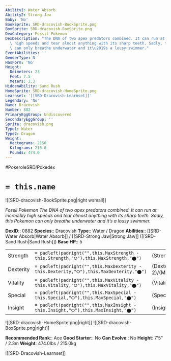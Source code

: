 ```yaml
---
Ability1: Water Absorb
Ability2: Strong Jaw
Baby: 'No'
BookSprite: SRD-dracovish-BookSprite.png
BoxSprite: SRD-dracovish-BoxSprite.png
DexCategory: Fossil Pokemon
DexDescription: "The DNA of two apex predators combined. It can run at incredibly\
  \ high speeds and tear almost anything with its sharp teeth. Sadly, this Pokemon\
  \ can only breathe underwater and it\u2019s a lousy swimmer."
EventAbilities: ''
GenderType: N
HasForm: 'No'
Height:
  Deimeters: 23
  Feet: 7.5
  Meters: 2.3
HiddenAbility: Sand Rush
HomeSprite: SRD-dracovish-HomeSprite.png
Learnset: '[[SRD-Dracovish-Learnset]]'
Legendary: 'No'
Name: Dracovish
Number: 882
PrimaryEggGroup: Undiscovered
SecondaryEggGroup: ''
Sprite: dracovish.png
Type1: Water
Type2: Dragon
Weight:
  Hectograms: 2150
  Kilograms: 215.0
  Pounds: 474.0
---
```


#PokeroleSRD/Pokedex

# `= this.name`

![[SRD-dracovish-BookSprite.png|right wsmall]]

*Fossil Pokemon*
*The DNA of two apex predators combined. It can run at incredibly high speeds and tear almost anything with its sharp teeth. Sadly, this Pokemon can only breathe underwater and it’s a lousy swimmer.*

**DexID**:: 0882
**Species**:: Dracovish
**Type**:: Water / Dragon
**Abilities**:: [[SRD-Water Absorb|Water Absorb]] / [[SRD-Strong Jaw|Strong Jaw]] ([[SRD-Sand Rush|Sand Rush]])
**Base HP**:: 5

|           |                                                                                        |                                          |
| --------- | -------------------------------------------------------------------------------------- | ---------------------------------------- |
| Strength  | `= padleft(padright("",this.MaxStrength - this.Strength,"⭘"),this.MaxStrength,"⬤")`    | (Strength::2)/(MaxStrength::5)   |
| Dexterity | `= padleft(padright("",this.MaxDexterity - this.Dexterity,"⭘"),this.MaxDexterity,"⬤")` | (Dexterity:: 2)/(MaxDexterity::5) |
| Vitality  | `= padleft(padright("",this.MaxVitality - this.Vitality,"⭘"),this.MaxVitality,"⬤")`    | (Vitality::3)/(MaxVitality::6)   |
| Special   | `= padleft(padright("",this.MaxSpecial - this.Special,"⭘"),this.MaxSpecial,"⬤")`       | (Special::2)/(MaxSpecial::5)     |
| Insight   | `= padleft(padright("",this.MaxInsight - this.Insight,"⭘"),this.MaxInsight,"⬤")`       | (Insight::2)/(MaxInsight::5)     |

![[SRD-dracovish-HomeSprite.png|right]]
![[SRD-dracovish-BoxSprite.png|right]]

**Recommended Rank**:: Ace
**Good Starter**:: No
**Can Evolve**:: No
**Height**: 7'5" / 2.3m
**Weight**: 474.0lbs / 215.0kg

![[SRD-Dracovish-Learnset]]